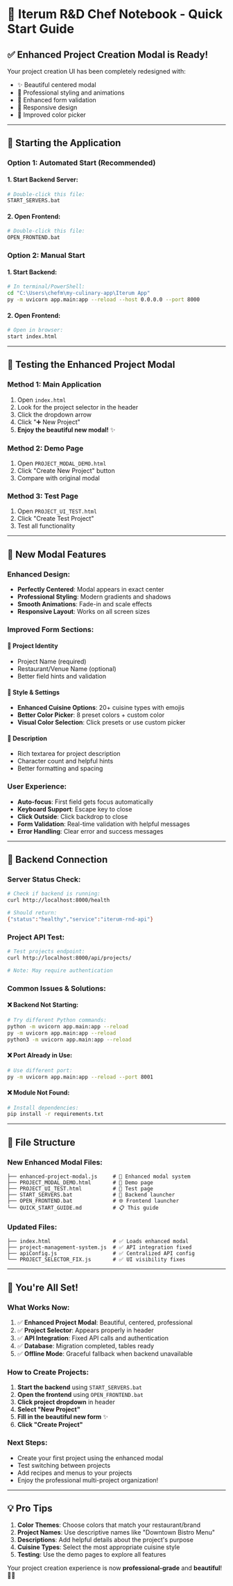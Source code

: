 # 🚀 Iterum R&D Chef Notebook - Quick Start Guide

## ✅ **Enhanced Project Creation Modal is Ready!**

Your project creation UI has been completely redesigned with:
- ✨ Beautiful centered modal
- 🎨 Professional styling and animations  
- 🔧 Enhanced form validation
- 📱 Responsive design
- 🌈 Improved color picker

---

## 🚀 **Starting the Application**

### **Option 1: Automated Start (Recommended)**

#### **1. Start Backend Server:**
```bash
# Double-click this file:
START_SERVERS.bat
```

#### **2. Open Frontend:**
```bash
# Double-click this file:
OPEN_FRONTEND.bat
```

### **Option 2: Manual Start**

#### **1. Start Backend:**
```bash
# In terminal/PowerShell:
cd "C:\Users\chefm\my-culinary-app\Iterum App"
py -m uvicorn app.main:app --reload --host 0.0.0.0 --port 8000
```

#### **2. Open Frontend:**
```bash
# Open in browser:
start index.html
```

---

## 🧪 **Testing the Enhanced Project Modal**

### **Method 1: Main Application**
1. Open `index.html`
2. Look for the project selector in the header
3. Click the dropdown arrow
4. Click "➕ New Project"
5. **Enjoy the beautiful new modal!** ✨

### **Method 2: Demo Page**
1. Open `PROJECT_MODAL_DEMO.html`
2. Click "Create New Project" button
3. Compare with original modal

### **Method 3: Test Page**
1. Open `PROJECT_UI_TEST.html`
2. Click "Create Test Project"
3. Test all functionality

---

## 🎯 **New Modal Features**

### **Enhanced Design:**
- **Perfectly Centered**: Modal appears in exact center
- **Professional Styling**: Modern gradients and shadows
- **Smooth Animations**: Fade-in and scale effects
- **Responsive Layout**: Works on all screen sizes

### **Improved Form Sections:**

#### **🏢 Project Identity**
- Project Name (required)
- Restaurant/Venue Name (optional)
- Better field hints and validation

#### **🎨 Style & Settings**
- **Enhanced Cuisine Options**: 20+ cuisine types with emojis
- **Better Color Picker**: 8 preset colors + custom color
- **Visual Color Selection**: Click presets or use custom picker

#### **📝 Description**
- Rich textarea for project description
- Character count and helpful hints
- Better formatting and spacing

### **User Experience:**
- **Auto-focus**: First field gets focus automatically
- **Keyboard Support**: Escape key to close
- **Click Outside**: Click backdrop to close
- **Form Validation**: Real-time validation with helpful messages
- **Error Handling**: Clear error and success messages

---

## 🔧 **Backend Connection**

### **Server Status Check:**
```bash
# Check if backend is running:
curl http://localhost:8000/health

# Should return:
{"status":"healthy","service":"iterum-rnd-api"}
```

### **Project API Test:**
```bash
# Test projects endpoint:
curl http://localhost:8000/api/projects/

# Note: May require authentication
```

### **Common Issues & Solutions:**

#### **❌ Backend Not Starting:**
```bash
# Try different Python commands:
python -m uvicorn app.main:app --reload
py -m uvicorn app.main:app --reload  
python3 -m uvicorn app.main:app --reload
```

#### **❌ Port Already in Use:**
```bash
# Use different port:
py -m uvicorn app.main:app --reload --port 8001
```

#### **❌ Module Not Found:**
```bash
# Install dependencies:
pip install -r requirements.txt
```

---

## 📁 **File Structure**

### **New Enhanced Modal Files:**
```
├── enhanced-project-modal.js     # 🌟 Enhanced modal system
├── PROJECT_MODAL_DEMO.html       # 🧪 Demo page
├── PROJECT_UI_TEST.html          # 🔬 Test page  
├── START_SERVERS.bat             # 🚀 Backend launcher
├── OPEN_FRONTEND.bat             # 🌐 Frontend launcher
└── QUICK_START_GUIDE.md          # 📋 This guide
```

### **Updated Files:**
```
├── index.html                    # ✅ Loads enhanced modal
├── project-management-system.js  # ✅ API integration fixed
├── apiConfig.js                  # ✅ Centralized API config
└── PROJECT_SELECTOR_FIX.js       # ✅ UI visibility fixes
```

---

## 🎉 **You're All Set!**

### **What Works Now:**
1. ✅ **Enhanced Project Modal**: Beautiful, centered, professional
2. ✅ **Project Selector**: Appears properly in header
3. ✅ **API Integration**: Fixed API calls and authentication
4. ✅ **Database**: Migration completed, tables ready
5. ✅ **Offline Mode**: Graceful fallback when backend unavailable

### **How to Create Projects:**
1. **Start the backend** using `START_SERVERS.bat`
2. **Open the frontend** using `OPEN_FRONTEND.bat`
3. **Click project dropdown** in header
4. **Select "New Project"**
5. **Fill in the beautiful new form** ✨
6. **Click "Create Project"**

### **Next Steps:**
- Create your first project using the enhanced modal
- Test switching between projects
- Add recipes and menus to your projects
- Enjoy the professional multi-project organization!

---

## 💡 **Pro Tips**

1. **Color Themes**: Choose colors that match your restaurant/brand
2. **Project Names**: Use descriptive names like "Downtown Bistro Menu"
3. **Descriptions**: Add helpful details about the project's purpose
4. **Cuisine Types**: Select the most appropriate cuisine style
5. **Testing**: Use the demo pages to explore all features

Your project creation experience is now **professional-grade** and **beautiful**! 🎯✨